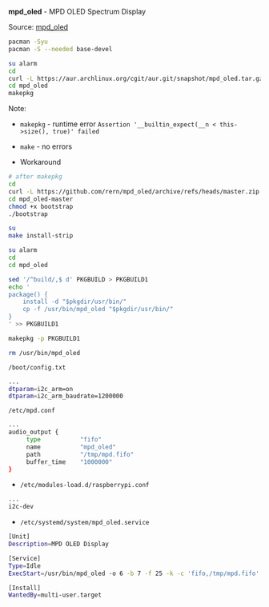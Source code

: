 **mpd_oled** - MPD OLED Spectrum Display

Source: [mpd_oled](https://github.com/antiprism/mpd_oled)
```sh
pacman -Syu
pacman -S --needed base-devel

su alarm
cd
curl -L https://aur.archlinux.org/cgit/aur.git/snapshot/mpd_oled.tar.gz | bsdtar xf -
cd mpd_oled
makepkg
```
Note:
- `makepkg` - runtime error `Assertion '__builtin_expect(__n < this->size(), true)' failed`
- `make` - no errors

- Workaround
```sh
# after makepkg
cd
curl -L https://github.com/rern/mpd_oled/archive/refs/heads/master.zip | bsdtar xf -
cd mpd_oled-master
chmod +x bootstrap
./bootstrap

su
make install-strip

su alarm
cd
cd mpd_oled

sed '/^build/,$ d' PKGBUILD > PKGBUILD1
echo '
package() {
	install -d "$pkgdir/usr/bin/"
	cp -f /usr/bin/mpd_oled "$pkgdir/usr/bin/"
}
' >> PKGBUILD1

makepkg -p PKGBUILD1

rm /usr/bin/mpd_oled
```

`/boot/config.txt`
```sh
...
dtparam=i2c_arm=on
dtparam=i2c_arm_baudrate=1200000
```

`/etc/mpd.conf`
```sh
...
audio_output {
     type           "fifo"
     name           "mpd_oled"
     path           "/tmp/mpd.fifo"
     buffer_time    "1000000"
}
```

- `/etc/modules-load.d/raspberrypi.conf`
```sh
...
i2c-dev
```

- `/etc/systemd/system/mpd_oled.service`
```sh
[Unit]
Description=MPD OLED Display

[Service]
Type=Idle
ExecStart=/usr/bin/mpd_oled -o 6 -b 7 -f 25 -k -c 'fifo,/tmp/mpd.fifo'

[Install]
WantedBy=multi-user.target
```
